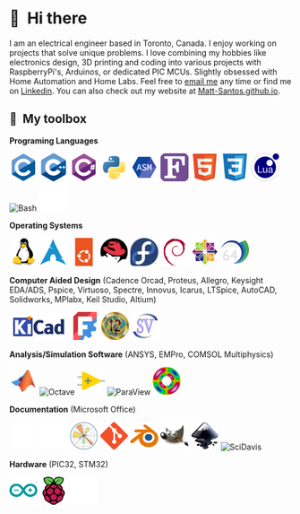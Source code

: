 # 👋 &nbsp;Hi there

I am an electrical engineer based in Toronto, Canada. I enjoy working on projects that solve unique problems. I love combining my hobbies like electronics design, 3D printing and coding into various projects with RaspberryPi's, Arduinos, or dedicated PIC MCUs. Slightly obsessed with Home Automation and Home Labs. Feel free to [email me](mailto:matthewsantos@ieee.org) any time or find me on [Linkedin](https://www.linkedin.com/in/matthewjsantos). You can also check out my website at [Matt-Santos.github.io](https://Matt-Santos.github.io).

## 🧰 &nbsp;My toolbox

**Programing Languages**

<p>
	<img alt="C" src="https://raw.githubusercontent.com/devicons/devicon/refs/heads/master/icons/c/c-original.svg" height="50"/>
	<img alt="C++" src="https://raw.githubusercontent.com/devicons/devicon/refs/heads/master/icons/cplusplus/cplusplus-original.svg" height="50"/>
	<img alt="C#" src="https://raw.githubusercontent.com/devicons/devicon/refs/heads/master/icons/csharp/csharp-original.svg" height="50"/>
	<img alt="Python" src="https://raw.githubusercontent.com/devicons/devicon/refs/heads/master/icons/python/python-original.svg" height="50"/>
	<img alt="Assembly" src="images/asm.png" height="50"/>
	<img alt="Fortran" src="https://raw.githubusercontent.com/devicons/devicon/refs/heads/master/icons/fortran/fortran-original.svg" height="50"/>
	<img alt="HTML" src="https://raw.githubusercontent.com/devicons/devicon/refs/heads/master/icons/html5/html5-original.svg" height="50"/>
	<img alt="CSS" src="https://raw.githubusercontent.com/devicons/devicon/refs/heads/master/icons/css3/css3-original.svg" height="50"/>
	<img alt="Lua" src="https://raw.githubusercontent.com/devicons/devicon/refs/heads/master/icons/lua/lua-original.svg" height="50"/>
	<picture>
		<source srcset="https://raw.githubusercontent.com/odb/official-bash-logo/refs/heads/master/assets/Logos/Icons/SVG/64x64.svg" media="(prefers-color-scheme: light)">
		<img alt="Bash" src="https://raw.githubusercontent.com/odb/official-bash-logo/refs/heads/master/assets/Logos/Icons/SVG/64x64_white.svg" height="50"/>
	</picture>
	<picture>
		<source srcset="https://raw.githubusercontent.com/devicons/devicon/refs/heads/master/icons/markdown/markdown-original.svg" media="(prefers-color-scheme: light)">
		<img alt="Markdown" src="images/markdown-dark.png" height="50"/>
	</picture>
</p>

**Operating Systems**

<p>
	<img alt="Linux" src="https://raw.githubusercontent.com/devicons/devicon/refs/heads/master/icons/linux/linux-original.svg" height="50"/>
	<img alt="ArchLinux" src="https://raw.githubusercontent.com/devicons/devicon/refs/heads/master/icons/archlinux/archlinux-original.svg" height="50"/>
	<img alt="Ubuntu" src="https://raw.githubusercontent.com/devicons/devicon/refs/heads/master/icons/ubuntu/ubuntu-original.svg" height="50"/>
	<img alt="Red Hat" src="https://raw.githubusercontent.com/devicons/devicon/refs/heads/master/icons/redhat/redhat-original.svg" height="50"/>
	<img alt="Fedora" src="https://raw.githubusercontent.com/devicons/devicon/refs/heads/master/icons/fedora/fedora-original.svg" height="50"/>
	<img alt="Debian" src="https://raw.githubusercontent.com/devicons/devicon/refs/heads/master/icons/debian/debian-original.svg" height="50"/>
	<img alt="CentOS" src="https://raw.githubusercontent.com/devicons/devicon/refs/heads/master/icons/centos/centos-original.svg" height="50"/>
	<picture>
		<source srcset="https://raw.githubusercontent.com/devicons/devicon/refs/heads/master/icons/aarch64/aarch64-original.svg" media="(prefers-color-scheme: light)">
		<img alt="AArch64" src="images/aarch64-dark.png" height="50"/>
	</picture>
</p>

**Computer Aided Design** (Cadence Orcad, Proteus, Allegro, Keysight EDA/ADS, Pspice, Virtuoso, Spectre, Innovus, Icarus, LTSpice, AutoCAD, Solidworks, MPlabx, Keil Studio, Altium)

<p>
	<img  src="https://raw.githubusercontent.com/kicad/.github/main/images/kicad_logo_small.png" alt="KiCAD" height="50"/>
	<img  src="https://raw.githubusercontent.com/FreeCAD/FreeCAD/main/src/Gui/Icons/freecad.svg" alt="FreeCAD" height="50"/>
	<img  src="images/mc12.png" alt="MicroCap12" height="50"/>
	<img  src="images/system_verlog.svg" alt="System Verlog" height="50"/>
</p>

**Analysis/Simulation Software** (ANSYS, EMPro, COMSOL Multiphysics)

<p>
	<img  src="https://raw.githubusercontent.com/devicons/devicon/refs/heads/master/icons/matlab/matlab-original.svg" alt="Matlab" height="50"/>
	<img  src="https://raw.githubusercontent.com/gnu-octave/octave/refs/heads/default/etc/icons/octave-logo.svg" alt="Octave" height="50"/>
	<img  src="https://raw.githubusercontent.com/devicons/devicon/refs/heads/master/icons/labview/labview-original.svg" alt="Labview" height="50"/>
	<img  src="https://raw.githubusercontent.com/Kitware/ParaView/refs/heads/master/Clients/ParaView/pvIcon.ico" alt="ParaView" height="50"/>
	<img  src="images/elmer-dark.png" alt="Elmer FEM" height="50"/>
</p>

**Documentation** (Microsoft Office)

<p>
	<picture>
		<source srcset="https://raw.githubusercontent.com/devicons/devicon/refs/heads/master/icons/latex/latex-original.svg" media="(prefers-color-scheme: light)">
		<img  src="images/latex-dark.png" alt="LaTeX" height="50"/>
	</picture>
	<picture>
		<source srcset="https://raw.githubusercontent.com/devicons/devicon/refs/heads/master/icons/tex/tex-original.svg" media="(prefers-color-scheme: light)">
		<img  src="images/tex-dark.png" alt="TeX" height="50"/>
	</picture>
	<img  src="https://raw.githubusercontent.com/devicons/devicon/refs/heads/master/icons/matplotlib/matplotlib-original.svg" alt="Matplotlib" height="50"/>
	<img  src="https://raw.githubusercontent.com/devicons/devicon/refs/heads/master/icons/git/git-original.svg" alt="Git" height="50"/>
	<img  src="https://raw.githubusercontent.com/devicons/devicon/refs/heads/master/icons/blender/blender-original.svg" alt="Blender" height="50"/>
	<img  src="https://raw.githubusercontent.com/devicons/devicon/refs/heads/master/icons/gimp/gimp-original.svg" alt="Gimp" height="50"/>
	<img  src="https://raw.githubusercontent.com/devicons/devicon/refs/heads/master/icons/inkscape/inkscape-original.svg" alt="Inkscape" height="50"/>
	<img  src="https://raw.githubusercontent.com/SciDAVis/scidavis/refs/heads/master/doc/icons/scidavis.svg" alt="SciDavis" height="50"/>
</p>

**Hardware** (PIC32, STM32)

<p>
	<img  src="https://raw.githubusercontent.com/devicons/devicon/refs/heads/master/icons/arduino/arduino-original.svg" alt="Arduino" height="50"/>
	<img  src="https://raw.githubusercontent.com/devicons/devicon/refs/heads/master/icons/raspberrypi/raspberrypi-original.svg" alt="Raspberry Pi" height="50"/>
	<picture>
		<source srcset="https://raw.githubusercontent.com/simple-icons/simple-icons/refs/heads/develop/icons/opensourcehardware.svg" media="(prefers-color-scheme: light)">
		<img  src="images/osh-dark.png" alt="Open Source Hardware" height="50"/>
	</picture>
</p>